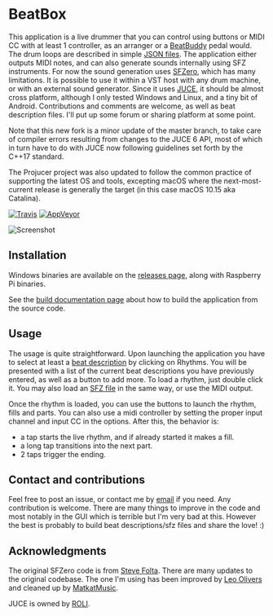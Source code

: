 # BeatBox

This application is a live drummer that you can control using buttons or MIDI CC
with at least 1 controller, as an arranger or a [BeatBuddy] pedal would.
The drum loops are described in simple [JSON files].
The application either outputs MIDI notes, and can also generate sounds
internally using SFZ instruments.
For now the sound generation uses [SFZero], which has many limitations.
It is possible to use it within a VST host with any drum machine,
or with an external sound generator.
Since it uses [JUCE], it should be almost cross platform,
although I only tested Windows and Linux, and a tiny bit of Android.
Contributions and comments are welcome, as well as beat description files.
I'll put up some forum or sharing platform at some point.

Note that this new fork is a minor update of the master branch, to take care of compiler errors resulting from changes to the JUCE 6 API, most of which in turn have to do with JUCE now following guidelines set forth by the C++17 standard.

The Projucer project was also updated to follow the common practice of supporting the latest OS and tools, excepting macOS where the next-most-current release is generally the target (in this case macOS 10.15 aka Catalina).

[![Travis](https://img.shields.io/travis/com/sfztools/beatbox.svg?label=Linux-macOS&style=popout&logo=travis)](https://travis-ci.com/sfztools/beatbox)
[![AppVeyor](https://img.shields.io/appveyor/ci/sfztools/beatbox.svg?label=Windows&style=popout&logo=appveyor)](https://ci.appveyor.com/project/sfztools/beatbox)

![Screenshot](screenshot.png)

## Installation

Windows binaries are available on the [releases page],
along with Raspberry Pi binaries.

See the [build documentation page] about how to build the application
from the source code.

## Usage

The usage is quite straightforward.
Upon launching the application you have to select at least a [beat description]
by clicking on Rhythms.
You will be presented with a list of the current beat descriptions you have
previously entered, as well as a button to add more.
To load a rhythm, just double click it.
You may also load an [SFZ file] in the same way, or use the MIDI output.

Once the rhythm is loaded, you can use the buttons to launch the rhythm,
fills and parts.
You can also use a midi controller
by setting the proper input channel and input CC in the options.
After this, the behavior is:
- a tap starts the live rhythm, and if already started it makes a fill.
- a long tap transitions into the next part.
- 2 taps trigger the ending.

## Contact and contributions

Feel free to post an issue, or contact me by [email] if you need.
Any contribution is welcome.
There are many things to improve in the code and most notably in the GUI
which is terrible but I'm very bad at this.
However the best is probably to build beat descriptions/sfz files
and share the love! :)

## Acknowledgments

The original SFZero code is from [Steve Folta].
There are many updates to the original codebase.
The one I'm using has been improved by [Leo Olivers]
and cleaned up by [MatkatMusic].

JUCE is owned by [ROLI].

[BeatBuddy]: https://singularsound.com/
[beat description]: https://sfztools.github.io/beatbox/drum-beat-description-files
[build documentation page]: https://sfztools.github.io/beatbox/build
[email]: mailto:paulfd@outlook.fr
[JUCE]: https://juce.com/
[JSON files]: https://sfztools.github.io/beatbox/beat
[Leo Olivers]: https://github.com/altalogix/SFZero
[MatkatMusic]: https://github.com/matkatmusic/SFZero
[releases page]: https://github.com/sfztools/beatbox/releases
[ROLI]: https://roli.com/
[SFZ file]: https://sfztools.github.io/beatbox/drum-sfz-files
[SFZero]: http://stevefolta.github.io/SFZero/
[Steve Folta]: http://stevefolta.github.io/SFZero/


